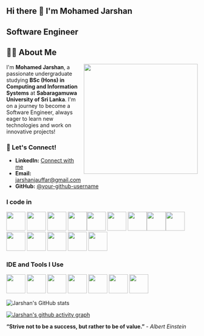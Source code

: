 ## Hi there 👋 I'm Mohamed Jarshan

## **Software Engineer** 

## 👨‍💻 About Me
<img align="right" width="300" height="290" src="https://i.pinimg.com/originals/47/f0/34/47f0342cec72b800463bf003eac1257e.gif">


I'm **Mohamed Jarshan**, a passionate undergraduate studying **BSc (Hons) in Computing and Information Systems** at **Sabaragamuwa University of Sri Lanka**. I'm on a journey to become a Software Engineer, always eager to learn new technologies and work on innovative projects!




### 🚀 Let's Connect!

- **LinkedIn:** [Connect with me](https://www.linkedin.com/in/mohamed-jarshan)
- **Email:** jarshanjauffar@gmail.com
- **GitHub:** [@your-github-username](https://github.com/Jarshan)


### I code in
<img height="50" width="50" src="https://img.icons8.com/color/48/000000/python.png" /> <img height="50" width="50" src="https://img.icons8.com/color/48/000000/c-programming.png" /> <img height="50" width="50" src="https://img.icons8.com/color/48/000000/java-coffee-cup-logo.png" /> <img height="50" width="50" src="https://img.icons8.com/color/48/000000/html-5.png" /><img height="50" width="50" src="https://img.icons8.com/color/48/000000/css3.png" /> 
<img height="50" width="50" src="https://img.icons8.com/color/48/000000/sass.png"/> <img height="50" width="50" src="https://img.icons8.com/color/48/000000/bootstrap.png" /><img height="50" width="50" src="https://img.icons8.com/color/48/000000/javascript.png"/><img height="50" width="50" src="https://img.icons8.com/color/48/000000/react-native.png"/> 
<img height="50" width="50" src="https://img.icons8.com/color/48/000000/google-firebase-console.png"/> 
<img height="50" width="50" src="https://img.icons8.com/color/48/000000/mysql-logo.png"/> 
<img height="50" width="50" src="https://img.icons8.com/color/48/000000/mongodb.png"/> 
<img height="50" width="50" src="https://img.icons8.com/color/48/000000/nodejs.png"/> 
<img height="50" width="50" src="https://img.icons8.com/color/48/000000/spring-logo.png"/>


### IDE and Tools I Use
<img height="50" width="50" src="https://img.icons8.com/color/48/000000/visual-studio-code-2019.png"/> <img height="50" width="50" src="https://img.icons8.com/color/48/000000/pycharm.png"/> <img height="50" width="50" src="https://img.icons8.com/color/50/000000/git.png"/> <img height="50" width="50" src="https://img.icons8.com/dusk/64/000000/anaconda.png"/> 
<img height="50" src="https://img.icons8.com/officel/480/null/java-eclipse.png"/> <img height="50" width="50" src="https://img.icons8.com/doodle/48/000000/adobe-photoshop.png"/> <img height="50" width="50" src="https://img.icons8.com/color/48/000000/figma--v1.png"/> 





![Jarshan's GitHub stats](https://github-readme-stats.vercel.app/api?username=Jarshan&theme=dark&show_icons=true&&hide=issues,contribs)




[![Jarshan's github activity graph](https://github-readme-activity-graph.vercel.app/graph?username=Jarshan&bg_color=000000&color=ffffff&line=51f565&point=ffffff&area=true&hide_border=true)](https://github.com/ashutosh00710/github-readme-activity-graph)

**“Strive not to be a success, but rather to be of value.”** - *Albert Einstein*

<!---
Jarshan/Jarshan is a ✨ special ✨ repository because its `README.md` (this file) appears on your GitHub profile.
You can click the Preview link to take a look at your changes.
--->


<!---
Jarshan/Jarshan is a ✨ special ✨ repository because its `README.md` (this file) appears on your GitHub profile.
You can click the Preview link to take a look at your changes.
--->
